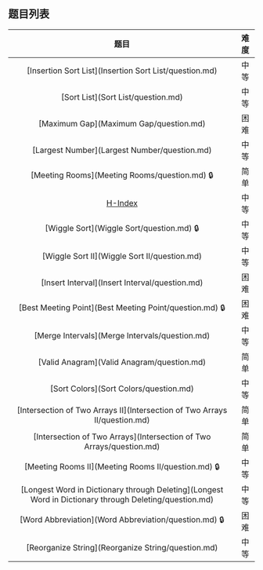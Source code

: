## 题目列表  
| 题目 | 难度 |  
|:---:|:---:|  
| [Insertion Sort List](Insertion Sort List/question.md) | 中等 |   
| [Sort List](Sort List/question.md) | 中等 |   
| [Maximum Gap](Maximum Gap/question.md) | 困难 |   
| [Largest Number](Largest Number/question.md) | 中等 |   
| [Meeting Rooms](Meeting Rooms/question.md) :lock: | 简单 |   
| [H-Index](H-Index/question.md) | 中等 |   
| [Wiggle Sort](Wiggle Sort/question.md) :lock: | 中等 |   
| [Wiggle Sort II](Wiggle Sort II/question.md) | 中等 |   
| [Insert Interval](Insert Interval/question.md) | 困难 |   
| [Best Meeting Point](Best Meeting Point/question.md) :lock: | 困难 |   
| [Merge Intervals](Merge Intervals/question.md) | 中等 |   
| [Valid Anagram](Valid Anagram/question.md) | 简单 |   
| [Sort Colors](Sort Colors/question.md) | 中等 |   
| [Intersection of Two Arrays II](Intersection of Two Arrays II/question.md) | 简单 |   
| [Intersection of Two Arrays](Intersection of Two Arrays/question.md) | 简单 |   
| [Meeting Rooms II](Meeting Rooms II/question.md) :lock: | 中等 |   
| [Longest Word in Dictionary through Deleting](Longest Word in Dictionary through Deleting/question.md) | 中等 |   
| [Word Abbreviation](Word Abbreviation/question.md) :lock: | 困难 |   
| [Reorganize String](Reorganize String/question.md) | 中等 |   
